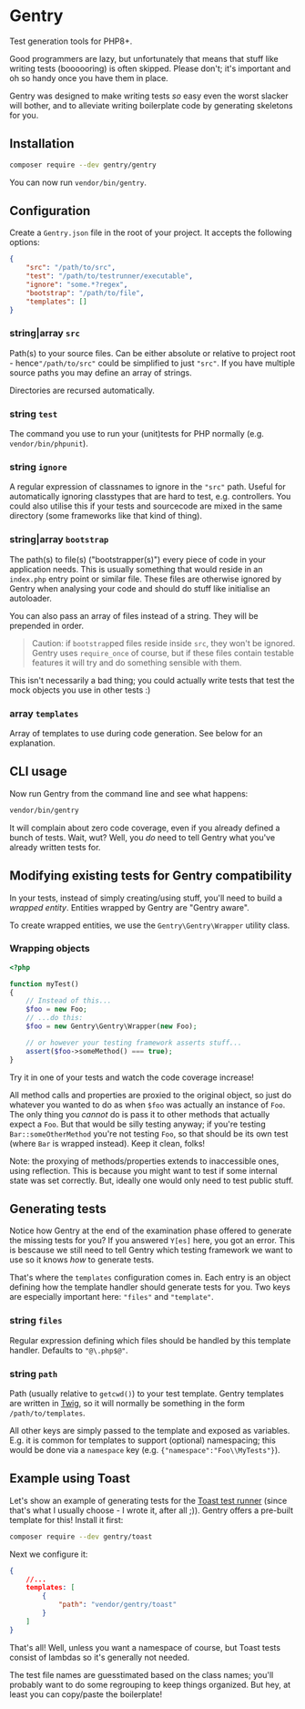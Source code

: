 # Gentry
Test generation tools for PHP8+.

Good programmers are lazy, but unfortunately that means that stuff like writing
tests (boooooring) is often skipped. Please don't; it's important and oh so
handy once you have them in place.

Gentry was designed to make writing tests _so_ easy even the worst slacker will
bother, and to alleviate writing boilerplate code by generating skeletons for
you.

## Installation
```sh
composer require --dev gentry/gentry
```

You can now run `vendor/bin/gentry`.

## Configuration
Create a `Gentry.json` file in the root of your project. It accepts the
following options:

```json
{
    "src": "/path/to/src",
    "test": "/path/to/testrunner/executable",
    "ignore": "some.*?regex",
    "bootstrap": "/path/to/file",
    "templates": []
}
```

### string|array `src` ###
Path(s) to your source files. Can be either absolute or relative to project
root - hence`"/path/to/src"` could be simplified to just `"src"`. If you have
multiple source paths you may define an array of strings.

Directories are recursed automatically.

### string `test` ###
The command you use to run your (unit)tests for PHP normally (e.g.
`vendor/bin/phpunit`).

### string `ignore` ###
A regular expression of classnames to ignore in the `"src"` path. Useful for
automatically ignoring classtypes that are hard to test, e.g. controllers. You
could also utilise this if your tests and sourcecode are mixed in the same
directory (some frameworks like that kind of thing).

### string|array `bootstrap` ###
The path(s) to file(s) ("bootstrapper(s)") every piece of code in your
application needs. This is usually something that would reside in an `index.php`
entry point or similar file. These files are otherwise ignored by Gentry when
analysing your code and should do stuff like initialise an autoloader.

You can also pass an array of files instead of a string. They will be prepended
in order.

> Caution: if `bootstrap`ped files reside inside `src`, they won't be ignored.
> Gentry uses `require_once` of course, but if these files contain testable
> features it will try and do something sensible with them.

This isn't necessarily a bad thing; you could actually write tests that test the
mock objects you use in other tests :)

### array `templates` ###
Array of templates to use during code generation. See below for an explanation.

## CLI usage
Now run Gentry from the command line and see what happens:

```sh
vendor/bin/gentry
```

It will complain about zero code coverage, even if you already defined a bunch
of tests. Wait, wut? Well, you _do_ need to tell Gentry what you've already
written tests for.

## Modifying existing tests for Gentry compatibility
In your tests, instead of simply creating/using stuff, you'll need to build a
_wrapped entity_. Entities wrapped by Gentry are "Gentry aware".

To create wrapped entities, we use the `Gentry\Gentry\Wrapper` utility class.

### Wrapping objects
```php
<?php

function myTest()
{
    // Instead of this...
    $foo = new Foo;
    // ...do this:
    $foo = new Gentry\Gentry\Wrapper(new Foo);

    // or however your testing framework asserts stuff...
    assert($foo->someMethod() === true);
}
```

Try it in one of your tests and watch the code coverage increase!

All method calls and properties are proxied to the original object, so just do
whatever you wanted to do as when `$foo` was actually an instance of `Foo`. The
only thing you _cannot_ do is pass it to other methods that actually expect a
`Foo`. But that would be silly testing anyway; if you're testing
`Bar::someOtherMethod` you're not testing `Foo`, so that should be its own test
(where `Bar` is wrapped instead). Keep it clean, folks!

Note: the proxying of methods/properties extends to inaccessible ones, using
reflection. This is because you might want to test if some internal state was
set correctly. But, ideally one would only need to test public stuff.

## Generating tests
Notice how Gentry at the end of the examination phase offered to generate the
missing tests for you? If you answered `Y[es]` here, you got an error. This is
bescause we still need to tell Gentry which testing framework we want to use so
it knows _how_ to generate tests.

That's where the `templates` configuration comes in. Each entry is an object
defining how the template handler should generate tests for you. Two keys are
especially important here: `"files"` and `"template"`.

### string `files` ###
Regular expression defining which files should be handled by this template
handler. Defaults to `"@\.php$@"`.

### string `path` ###
Path (usually relative to `getcwd()`) to your test template. Gentry templates
are written in [Twig](https://twig.sensiolabs.org/), so it will normally be
something in the form `/path/to/templates`.

All other keys are simply passed to the template and exposed as variables. E.g.
it is common for templates to support (optional) namespacing; this would be done
via a `namespace` key (e.g. `{"namespace":"Foo\\MyTests"}`).

## Example using Toast
Let's show an example of generating tests for the [Toast test
runner](https://packagist.org/packages/toast/unit) (since that's what I
usually choose - I wrote it, after all ;)). Gentry offers a pre-built template
for this! Install it first:

```sh
composer require --dev gentry/toast
```

Next we configure it:

```json
{
    //...
    templates: [
        {
            "path": "vendor/gentry/toast"
        }
    ]
}
```

That's all! Well, unless you want a namespace of course, but Toast tests consist
of lambdas so it's generally not needed.

The test file names are guesstimated based on the class names; you'll probably
want to do some regrouping to keep things organized. But hey, at least you can
copy/paste the boilerplate!

